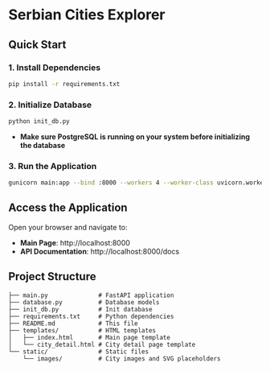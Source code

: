 # Serbian Cities Explorer

## Quick Start

### 1. Install Dependencies

```bash
pip install -r requirements.txt
```

### 2. Initialize Database

```bash
python init_db.py
```
- **Make sure PostgreSQL is running on your system before initializing the database**


### 3. Run the Application

```bash
gunicorn main:app --bind :8000 --workers 4 --worker-class uvicorn.workers.UvicornWorker
```

## Access the Application

Open your browser and navigate to:
- **Main Page**: http://localhost:8000
- **API Documentation**: http://localhost:8000/docs

## Project Structure

```
├── main.py              # FastAPI application
├── database.py          # Database models
├── init_db.py           # Init database
├── requirements.txt     # Python dependencies
├── README.md            # This file
├── templates/           # HTML templates
│   ├── index.html       # Main page template
│   └── city_detail.html # City detail page template
└── static/              # Static files
    └── images/          # City images and SVG placeholders
```
